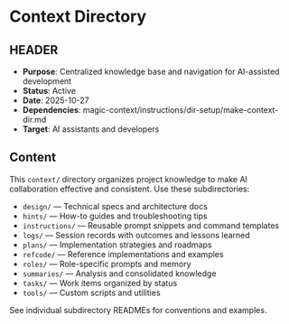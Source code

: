 # Context Directory

## HEADER
- **Purpose**: Centralized knowledge base and navigation for AI-assisted development
- **Status**: Active
- **Date**: 2025-10-27
- **Dependencies**: magic-context/instructions/dir-setup/make-context-dir.md
- **Target**: AI assistants and developers

## Content
This `context/` directory organizes project knowledge to make AI collaboration effective and consistent. Use these subdirectories:

- `design/` — Technical specs and architecture docs
- `hints/` — How-to guides and troubleshooting tips
- `instructions/` — Reusable prompt snippets and command templates
- `logs/` — Session records with outcomes and lessons learned
- `plans/` — Implementation strategies and roadmaps
- `refcode/` — Reference implementations and examples
- `roles/` — Role-specific prompts and memory
- `summaries/` — Analysis and consolidated knowledge
- `tasks/` — Work items organized by status
- `tools/` — Custom scripts and utilities

See individual subdirectory READMEs for conventions and examples.

